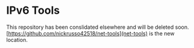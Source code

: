 # IPv6 Tools
This repository has been conslidated elsewhere and will be deleted soon.
[https://github.com/nickrusso42518/net-tools](net-tools) is the new location.
